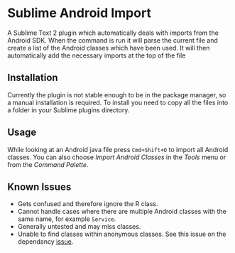 Sublime Android Import
======================

A Sublime Text 2 plugin which automatically deals with imports from the Android SDK. When the command is run it will parse the current file and create a list of the Android classes which have been used. It will then automatically add the necessary imports at the top of the file

Installation
------------
Currently the plugin is not stable enough to be in the package manager, so a manual installation is required. To install you need to copy all the files into a folder in your Sublime plugins directory.

Usage
-----
While looking at an Android java file press `Cmd+Shift+O` to import all Android classes. You can also choose _Import Android Classes_ in the _Tools_ menu or from the _Command Palette_.

Known Issues
------------
- Gets confused and therefore ignore the R class.
- Cannot handle cases where there are multiple Android classes with the same name, for example `Service`.
- Generally untested and may miss classes.
- Unable to find classes within anonymous classes. See this issue on the dependancy [issue](https://github.com/musiKk/plyj/issues/8).
